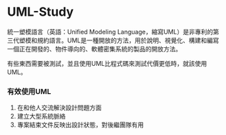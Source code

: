 # UML-Study
統一塑模語言（英語：Unified Modeling Language，縮寫UML）是非專利的第三代塑模和規約語言。UML是一種開放的方法，用於說明、視覺化、構建和編寫一個正在開發的、物件導向的、軟體密集系統的製品的開放方法。

有些東西需要被測試，並且使用UML比程式碼來測試代價更低時，就該使用UML。


### 有效使用UML
1. 在和他人交流解決設計問題方面
2. 建立大型系統脈絡
3. 專案結束文件反映出設計狀態，對後繼團隊有用
